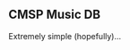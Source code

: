 ## CMSP Music DB

Extremely simple (hopefully)...

<link rel="stylesheet" href="https://cdn.datatables.net/1.11.5/css/jquery.dataTables.min.css"> 
<table id="table" class="display" style="width:100%">
</table>



<div id="js">
 <script src="https://code.jquery.com/jquery-3.2.1.min.js"></script>
 <script src="https://cdn.datatables.net/1.11.5/js/jquery.dataTables.min.js"></script>
 <script>
const csv_data_url = 'https://raw.githubusercontent.com/cmsp-music-db/cmsp-music-db.github.io/main/data.csv';

// Convoluted hand-crafted shitty csv parser lmao
function parse_csv(str) {
  let in_quote = false;
  let rows = [];
  let row = [];
  let column = "";
  
  // A few helper functions
  const terminate_row = () => {
    row.push(column);
    column = "";
    
    rows.push(row);
    row = [];
  };
  
  const terminate_col = () => {
    row.push(column);
    column = "";
  };
  
  for(let i = 0; i < str.length; i++) {
    if(!in_quote) {
      switch(str[i]) {
        case '\"':
          in_quote = true;
          continue;
        case '\n':
          terminate_row();
          continue;
        case '\r':
          continue;
        case ',':
          terminate_col();
          continue;       
      }
    } else if(str[i] == '\"') { // If we are in a quote and we got a quote char, we get out
      if(str[i - 1] === '\\' || str[i - 1] === '\"') { // Escape char
        column += '\"';
        continue;
      }
      
      in_quote = false;
      continue;
    }
    
    column += str[i];
  }
                                
  return rows;
}

                                
$(document).ready(function() {
  $.get(csv_data_url, (data, status) => {
    parse = parse_csv(data);
    $('#table').DataTable({
	    data: parsed,
	    columns: [
        { title: "Composer" },
        { title: "Arranger / Transcriber" },
        { title: "Title" },
        { title: "Edition" },
        { title: "Instrumentation" },
        { title: "Editor" }
	    ]
    });
  });
});
                                

 </script>
</div>
